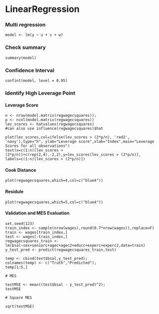 #  LinearRegression

### Multi regression
```
model <- lm(y ~ u + v + w)
```

### Check summary
```
summary(model)
```


### Confidence Interval
```
confint(model, level = 0.95)
```


### Identify High Leverage Point

#### Leverage Score 
```
n <- nrow(model.matrix(regwagecsquares)); 
p <- ncol(model.matrix(regwagecsquares)) 
lev_scores <- hatvalues(regwagecsquares) 
#can also use influence(regwagecsquares)$hat 

plot(lev_scores,col=ifelse(lev_scores > (2*p/n), 'red2', 'navy'),type="h", ylab="Leverage score",xlab="Index",main="Leverage Scores for all observations") 
text(x=c(1:n)[lev_scores > (2*p/n)]+c(rep(2,4),-2,2),y=lev_scores[lev_scores > (2*p/n)], labels=c(1:n)[lev_scores > (2*p/n)])
```

#### Cook Distance
```
plot(regwagecsquares,which=4,col=c("blue4"))
```
#### Residule
```
plot(regwagecsquares,which=5,col=c("blue4"))
```


#### Validation and MES Evaluation


```
set.seed(123) 
train_index <- sample(nrow(wages),round(0.7*nrow(wages)),replace=F) 
train <- wages[train_index,] 
test <- wages[-train_index,] 
regwagecsquares_train <- lm(bsal~sex+seniorc+agec+agec2+educc+experc+experc2,data=train) 
y_test_pred <- predict(regwagecsquares_train,test) 

temp <- cbind(test$bsal,y_test_pred); 
colnames(temp) <- c("Truth","Predicted"); 
temp[1:5,]

# MES 

testMSE <- mean((test$bsal - y_test_pred)^2); 
testMSE

# Square MES 

sqrt(testMSE)
```








